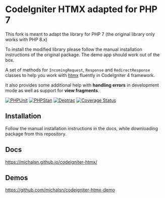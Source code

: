 # CodeIgniter HTMX adapted for PHP 7

This fork is meant to adapt the library for PHP 7 (the original library only works with PHP 8.x)

To install the modified library please follow the manual installation instructions of the original package. The demo app should work out of the box.

A set of methods for `IncomingRequest`, `Response` and `RedirectResponse` classes to help you work with [htmx](https://htmx.org) fluently in CodeIgniter 4 framework.

It also provides some additional help with **handling errors** in development mode as well as support for **view fragments**.

[![PHPUnit](https://github.com/michalsn/codeigniter-htmx/actions/workflows/phpunit.yml/badge.svg)](https://github.com/michalsn/codeigniter-htmx/actions/workflows/phpunit.yml)
[![PHPStan](https://github.com/michalsn/codeigniter-htmx/actions/workflows/phpstan.yml/badge.svg)](https://github.com/michalsn/codeigniter-htmx/actions/workflows/phpstan.yml)
[![Deptrac](https://github.com/michalsn/codeigniter-htmx/actions/workflows/deptrac.yml/badge.svg)](https://github.com/michalsn/codeigniter-htmx/actions/workflows/deptrac.yml)
[![Coverage Status](https://coveralls.io/repos/github/michalsn/codeigniter-htmx/badge.svg?branch=develop)](https://coveralls.io/github/michalsn/codeigniter-htmx?branch=develop)

## Installation

Follow the manual installation instructions in the docs, while downloading package from this repository.

## Docs

https://michalsn.github.io/codeigniter-htmx/

## Demos

https://github.com/michalsn/codeigniter-htmx-demo
